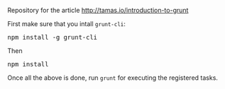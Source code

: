 Repository for the article <a href="http://tamas.io/introduction-to-grunt" target="_blank">http://tamas.io/introduction-to-grunt</a>

First make sure that you intall <code>grunt-cli</code>:

<pre>npm install -g grunt-cli</pre>

Then
<pre>npm install</pre>

Once all the above is done, run <code>grunt</code> for executing the registered tasks.
